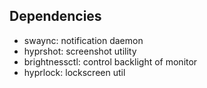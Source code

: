 
## Dependencies

- swaync: notification daemon
- hyprshot: screenshot utility
- brightnessctl: control backlight of monitor
- hyprlock: lockscreen util
